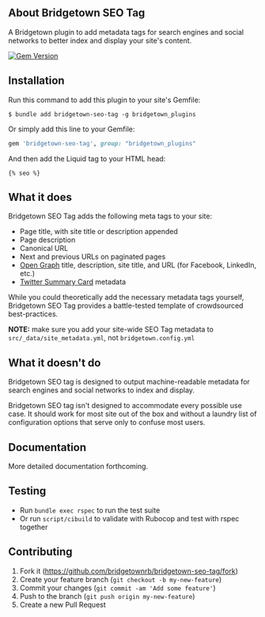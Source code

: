## About Bridgetown SEO Tag

A Bridgetown plugin to add metadata tags for search engines and social networks to better index and display your site's content.

[![Gem Version](https://badge.fury.io/rb/bridgetown-seo-tag.svg)](https://badge.fury.io/rb/bridgetown-seo-tag)

## Installation

Run this command to add this plugin to your site's Gemfile:

```shell
$ bundle add bridgetown-seo-tag -g bridgetown_plugins
```

Or simply add this line to your Gemfile:

```ruby
gem 'bridgetown-seo-tag', group: "bridgetown_plugins"
```

And then add the Liquid tag to your HTML head:

```liquid
{% seo %}
```

## What it does

Bridgetown SEO Tag adds the following meta tags to your site:

* Page title, with site title or description appended
* Page description
* Canonical URL
* Next and previous URLs on paginated pages
* [Open Graph](https://ogp.me/) title, description, site title, and URL (for Facebook, LinkedIn, etc.)
* [Twitter Summary Card](https://dev.twitter.com/cards/overview) metadata

While you could theoretically add the necessary metadata tags yourself, Bridgetown SEO Tag provides a battle-tested template of crowdsourced best-practices.

**NOTE:** make sure you add your site-wide SEO Tag metadata to `src/_data/site_metadata.yml`, not `bridgetown.config.yml`

## What it doesn't do

Bridgetown SEO tag is designed to output machine-readable metadata for search engines and social networks to index and display. 

Bridgetown SEO tag isn't designed to accommodate every possible use case. It should work for most site out of the box and without a laundry list of configuration options that serve only to confuse most users.

## Documentation

More detailed documentation forthcoming.

## Testing

* Run `bundle exec rspec` to run the test suite
* Or run `script/cibuild` to validate with Rubocop and test with rspec together

## Contributing

1. Fork it (https://github.com/bridgetownrb/bridgetown-seo-tag/fork)
2. Create your feature branch (`git checkout -b my-new-feature`)
3. Commit your changes (`git commit -am 'Add some feature'`)
4. Push to the branch (`git push origin my-new-feature`)
5. Create a new Pull Request
